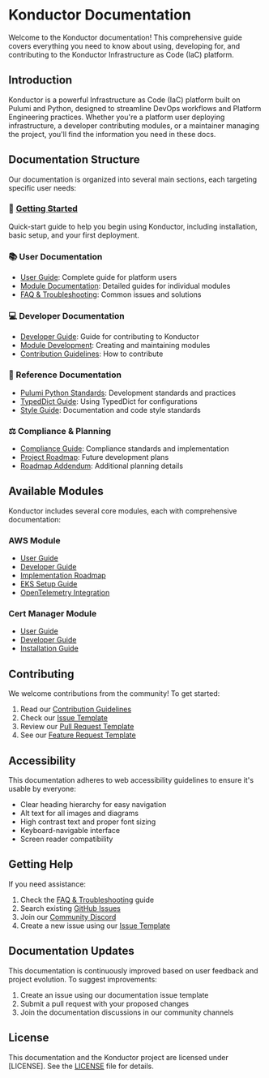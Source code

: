 # Konductor Documentation

Welcome to the Konductor documentation! This comprehensive guide covers everything you need to know about using, developing for, and contributing to the Konductor Infrastructure as Code (IaC) platform.

## Introduction

Konductor is a powerful Infrastructure as Code (IaC) platform built on Pulumi and Python, designed to streamline DevOps workflows and Platform Engineering practices. Whether you're a platform user deploying infrastructure, a developer contributing modules, or a maintainer managing the project, you'll find the information you need in these docs.

## Documentation Structure

Our documentation is organized into several main sections, each targeting specific user needs:

### 🚀 [Getting Started](./getting_started.md)
Quick-start guide to help you begin using Konductor, including installation, basic setup, and your first deployment.

### 📚 User Documentation
- [User Guide](./user_guide/README.md): Complete guide for platform users
- [Module Documentation](./modules/README.md): Detailed guides for individual modules
- [FAQ & Troubleshooting](./user_guide/faq_and_troubleshooting.md): Common issues and solutions

### 💻 Developer Documentation
- [Developer Guide](./developer_guide/README.md): Guide for contributing to Konductor
- [Module Development](./developer_guide/modules/README.md): Creating and maintaining modules
- [Contribution Guidelines](./developer_guide/contribution_guidelines.md): How to contribute

### 📖 Reference Documentation
- [Pulumi Python Standards](./reference/PULUMI_PYTHON.md): Development standards and practices
- [TypedDict Guide](./reference/TypedDict.md): Using TypedDict for configurations
- [Style Guide](./reference/style_guide.md): Documentation and code style standards

### ⚖️ Compliance & Planning
- [Compliance Guide](./compliance/COMPLIANCE.md): Compliance standards and implementation
- [Project Roadmap](./roadmaps/ROADMAP.md): Future development plans
- [Roadmap Addendum](./roadmaps/ROADMAP_Addendum.md): Additional planning details

## Available Modules

Konductor includes several core modules, each with comprehensive documentation:

### AWS Module
- [User Guide](./modules/aws/README.md)
- [Developer Guide](./developer_guide/modules/aws/README.md)
- [Implementation Roadmap](./developer_guide/modules/aws/implementation_roadmap.md)
- [EKS Setup Guide](./developer_guide/modules/aws/eks_donor_template.md)
- [OpenTelemetry Integration](./developer_guide/modules/aws/eks_opentelemetry_docs.md)

### Cert Manager Module
- [User Guide](./modules/cert_manager/README.md)
- [Developer Guide](./developer_guide/modules/cert_manager/README.md)
- [Installation Guide](./modules/cert_manager/installation_guide.md)

## Contributing

We welcome contributions from the community! To get started:

1. Read our [Contribution Guidelines](./developer_guide/contribution_guidelines.md)
2. Check our [Issue Template](./contribution_templates/issue_template.md)
3. Review our [Pull Request Template](./contribution_templates/pull_request_template.md)
4. See our [Feature Request Template](./contribution_templates/feature_request_template.md)

## Accessibility

This documentation adheres to web accessibility guidelines to ensure it's usable by everyone:

- Clear heading hierarchy for easy navigation
- Alt text for all images and diagrams
- High contrast text and proper font sizing
- Keyboard-navigable interface
- Screen reader compatibility

## Getting Help

If you need assistance:

1. Check the [FAQ & Troubleshooting](./user_guide/faq_and_troubleshooting.md) guide
2. Search existing [GitHub Issues](https://github.com/containercraft/konductor/issues)
3. Join our [Community Discord](https://discord.gg/Jb5jgDCksX)
4. Create a new issue using our [Issue Template](./contribution_templates/issue_template.md)

## Documentation Updates

This documentation is continuously improved based on user feedback and project evolution. To suggest improvements:

1. Create an issue using our documentation issue template
2. Submit a pull request with your proposed changes
3. Join the documentation discussions in our community channels

## License

This documentation and the Konductor project are licensed under [LICENSE]. See the [LICENSE](../LICENSE) file for details.
